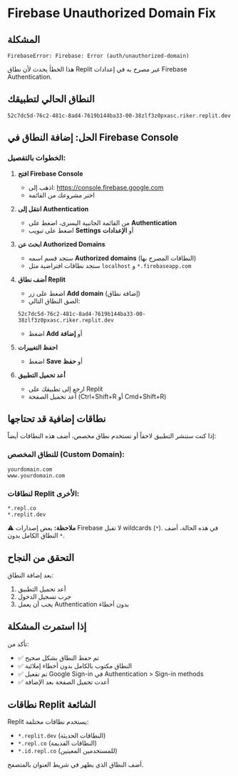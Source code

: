 # Firebase Unauthorized Domain Fix

## المشكلة
```
FirebaseError: Firebase: Error (auth/unauthorized-domain)
```

هذا الخطأ يحدث لأن نطاق Replit غير مصرح به في إعدادات Firebase Authentication.

## النطاق الحالي لتطبيقك
```
52c7dc5d-76c2-481c-8ad4-7619b144ba33-00-38zlf3z0pxasc.riker.replit.dev
```

## الحل: إضافة النطاق في Firebase Console

### الخطوات بالتفصيل:

1. **افتح Firebase Console**
   - اذهب إلى: https://console.firebase.google.com
   - اختر مشروعك من القائمة

2. **انتقل إلى Authentication**
   - من القائمة الجانبية اليسرى، اضغط على **Authentication**
   - اضغط على تبويب **Settings** أو **الإعدادات**

3. **ابحث عن Authorized Domains**
   - ستجد قسم اسمه **Authorized domains** (النطاقات المصرح بها)
   - ستجد نطاقات افتراضية مثل `localhost` و `*.firebaseapp.com`

4. **أضف نطاق Replit**
   - اضغط على زر **Add domain** (إضافة نطاق)
   - الصق النطاق التالي:
   ```
   52c7dc5d-76c2-481c-8ad4-7619b144ba33-00-38zlf3z0pxasc.riker.replit.dev
   ```
   - اضغط **Add** أو **إضافة**

5. **احفظ التغييرات**
   - اضغط **Save** أو **حفظ**

6. **أعد تحميل التطبيق**
   - ارجع إلى تطبيقك على Replit
   - أعد تحميل الصفحة (Ctrl+Shift+R أو Cmd+Shift+R)

## نطاقات إضافية قد تحتاجها

إذا كنت ستنشر التطبيق لاحقاً أو تستخدم نطاق مخصص، أضف هذه النطاقات أيضاً:

### للنطاق المخصص (Custom Domain):
```
yourdomain.com
www.yourdomain.com
```

### لنطاقات Replit الأخرى:
```
*.repl.co
*.replit.dev
```

⚠️ **ملاحظة:** بعض إصدارات Firebase لا تقبل wildcards (`*`). في هذه الحالة، أضف النطاق الكامل بدون `*`.

## التحقق من النجاح

بعد إضافة النطاق:
1. أعد تحميل التطبيق
2. جرب تسجيل الدخول
3. يجب أن يعمل Authentication بدون أخطاء

## إذا استمرت المشكلة

تأكد من:
- ✅ تم حفظ النطاق بشكل صحيح
- ✅ النطاق مكتوب بالكامل بدون أخطاء إملائية
- ✅ تم تفعيل Google Sign-in في Authentication > Sign-in methods
- ✅ أعدت تحميل الصفحة بعد الإضافة

## نطاقات Replit الشائعة

Replit يستخدم نطاقات مختلفة:
- `*.replit.dev` (النطاقات الحديثة)
- `*.repl.co` (النطاقات القديمة)
- `*.id.repl.co` (للمستخدمين المعينين)

أضف النطاق الذي يظهر في شريط العنوان بالمتصفح.
